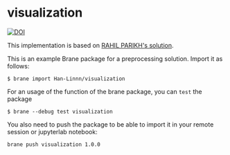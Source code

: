 # visualization
[![DOI](https://zenodo.org/badge/498539209.svg)](https://zenodo.org/badge/latestdoi/498539209)

This implementation is based on [RAHIL PARIKH's solution](https://www.kaggle.com/code/rprkh15/nlp-eda-bert#Preprocessing-the-Tweets).

This is an example Brane package for a preprocessing solution. Import it as follows:

```shell
$ brane import Han-Linnn/visualization
```

For an usage of the function of the brane package, you can `test` the package
```shell
$ brane --debug test visualization
```


You also need to push the package to be able to import it in your remote session or jupyterlab notebook:
```shell
brane push visualization 1.0.0
```
